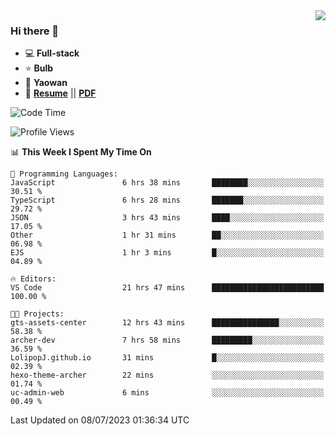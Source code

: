 <img align="right" src="https://github-readme-stats.vercel.app/api?username=LolipopJ&show_icons=true&count_private=true&hide_title=true&include_all_commits=true&theme=vue">

### Hi there 👋

- :computer: **Full-stack**
- :star: **Bulb**
- :pill: **Yaowan**
- :milky_way: [**Resume**](https://lolipopj.github.io/resume/) || [**PDF**](https://cdn.jsdelivr.net/gh/lolipopj/resume/export/resume-en.pdf)

<!--START_SECTION:waka-->
![Code Time](http://img.shields.io/badge/Code%20Time-1%2C450%20hrs%2056%20mins-blue)

![Profile Views](http://img.shields.io/badge/Profile%20Views-0-blue)

📊 **This Week I Spent My Time On** 

```text
💬 Programming Languages: 
JavaScript               6 hrs 38 mins       ████████░░░░░░░░░░░░░░░░░   30.51 % 
TypeScript               6 hrs 28 mins       ███████░░░░░░░░░░░░░░░░░░   29.72 % 
JSON                     3 hrs 43 mins       ████░░░░░░░░░░░░░░░░░░░░░   17.05 % 
Other                    1 hr 31 mins        ██░░░░░░░░░░░░░░░░░░░░░░░   06.98 % 
EJS                      1 hr 3 mins         █░░░░░░░░░░░░░░░░░░░░░░░░   04.89 % 

🔥 Editors: 
VS Code                  21 hrs 47 mins      █████████████████████████   100.00 % 

🐱‍💻 Projects: 
gts-assets-center        12 hrs 43 mins      ███████████████░░░░░░░░░░   58.38 % 
archer-dev               7 hrs 58 mins       █████████░░░░░░░░░░░░░░░░   36.59 % 
LolipopJ.github.io       31 mins             █░░░░░░░░░░░░░░░░░░░░░░░░   02.39 % 
hexo-theme-archer        22 mins             ░░░░░░░░░░░░░░░░░░░░░░░░░   01.74 % 
uc-admin-web             6 mins              ░░░░░░░░░░░░░░░░░░░░░░░░░   00.49 % 
```


 Last Updated on 08/07/2023 01:36:34 UTC
<!--END_SECTION:waka-->
